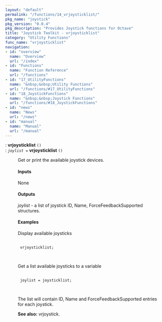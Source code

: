 ```yaml
---
layout: "default"
permalink: "/functions/14_vrjoysticklist/"
pkg_name: "joystick"
pkg_version: "0.0.4"
pkg_description: "Provides Joystick functions for Octave"
title: "Joystick Toolkit - vrjoysticklist"
category: "Utility Functions"
func_name: "vrjoysticklist"
navigation:
- id: "overview"
  name: "Overview"
  url: "/index"
- id: "Functions"
  name: "Function Reference"
  url: "/functions"
- id: "17_UtilityFunctions"
  name: "&nbsp;&nbsp;Utility Functions"
  url: "/functions/#17_UtilityFunctions"
- id: "18_JoystickFunctions"
  name: "&nbsp;&nbsp;Joystick Functions"
  url: "/functions/#18_JoystickFunctions"
- id: "news"
  name: "News"
  url: "/news"
- id: "manual"
  name: "Manual"
  url: "/manual"
---
```

<dl class="first-deftypefn def-block">
<dt class="deftypefn def-line" id="index-vrjoysticklist"><span class="category-def">: </span><span><strong class="def-name">vrjoysticklist</strong> <code class="def-code-arguments">()</code><a class="copiable-link" href="#index-vrjoysticklist"></a></span></dt>
<dt class="deftypefnx def-cmd-deftypefn def-line" id="index-vrjoysticklist-1"><span class="category-def">: </span><span><code class="def-type"><var class="var">joylist</var> =</code> <strong class="def-name">vrjoysticklist</strong> <code class="def-code-arguments">()</code><a class="copiable-link" href="#index-vrjoysticklist-1"></a></span></dt>
<dd><p>Get or print the available joystick devices.
</p>
<h4 class="subsubheading" id="Inputs"><span>Inputs<a class="copiable-link" href="#Inputs"></a></span></h4>
<p>None
</p>
<h4 class="subsubheading" id="Outputs"><span>Outputs<a class="copiable-link" href="#Outputs"></a></span></h4>
<p><var class="var">joylist</var> - a list of joystick ID, Name, ForceFeedbackSupported structures.<br>
</p>
<h4 class="subsubheading" id="Examples"><span>Examples<a class="copiable-link" href="#Examples"></a></span></h4>
<p>Display available joysticks
 </p><div class="example">
<pre class="example-preformatted"> <code class="code">
 vrjoysticklist;
 </code>
 </pre></div>

<p>Get a list available joysticks to a variable
 </p><div class="example">
<pre class="example-preformatted"> <code class="code">
 joylist = joysticklist;
 </code>
 </pre></div>

<p>The list will contain ID, Name and ForceFeedbackSupported entries for each joystick.
</p>

<p><strong class="strong">See also:</strong> vrjoystick.
 </p></dd></dl>